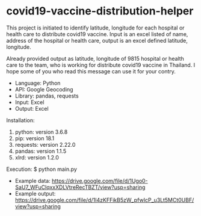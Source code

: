 # covid19-vaccine-distribution-helper

This project is initiated to identify latitude, longitude for each hospital or health care to distribute covid19 vaccine.
Input is an excel listed of name, address of the hospital or health care, output is an excel defined latitude, longitude.

Already provided output as latitude, longitude of 9815 hospital or health care to the team, who is working for distribute covid19 vaccine in Thailand. I hope some of you who read this message can use it for your contry.

- Language: Python
- API: Google Geocoding
- Library: pandas, requests
- Input: Excel
- Output: Excel

Installation:
1. python: version 3.6.8
2. pip: version 18.1
3. requests: version 2.22.0
4. pandas: version 1.1.5
5. xlrd: version 1.2.0

Execution:
$ python main.py

- Example data: https://drive.google.com/file/d/1Ugo0-SaU7_WFuClqxxXDLVtreRecTBZT/view?usp=sharing
- Example output: https://drive.google.com/file/d/1I4zKFFikB5zW_pfwIcP_u3Lt5MCt0UBF/view?usp=sharing
